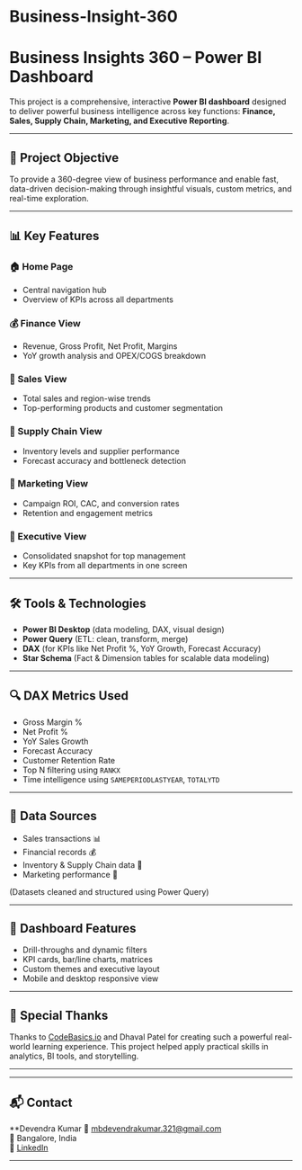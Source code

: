 # Business-Insight-360
# Business Insights 360 – Power BI Dashboard

This project is a comprehensive, interactive **Power BI dashboard** designed to deliver powerful business intelligence across key functions: **Finance, Sales, Supply Chain, Marketing, and Executive Reporting**.

---

## 📌 Project Objective

To provide a 360-degree view of business performance and enable fast, data-driven decision-making through insightful visuals, custom metrics, and real-time exploration.

---

## 📊 Key Features

### 🏠 Home Page
- Central navigation hub
- Overview of KPIs across all departments

### 💰 Finance View
- Revenue, Gross Profit, Net Profit, Margins
- YoY growth analysis and OPEX/COGS breakdown

### 🛒 Sales View
- Total sales and region-wise trends
- Top-performing products and customer segmentation

### 🚚 Supply Chain View
- Inventory levels and supplier performance
- Forecast accuracy and bottleneck detection

### 📣 Marketing View
- Campaign ROI, CAC, and conversion rates
- Retention and engagement metrics

### 🧠 Executive View
- Consolidated snapshot for top management
- Key KPIs from all departments in one screen

---

## 🛠️ Tools & Technologies

- **Power BI Desktop** (data modeling, DAX, visual design)
- **Power Query** (ETL: clean, transform, merge)
- **DAX** (for KPIs like Net Profit %, YoY Growth, Forecast Accuracy)
- **Star Schema** (Fact & Dimension tables for scalable data modeling)

---

## 🔍 DAX Metrics Used

- Gross Margin %  
- Net Profit %  
- YoY Sales Growth  
- Forecast Accuracy  
- Customer Retention Rate  
- Top N filtering using `RANKX`  
- Time intelligence using `SAMEPERIODLASTYEAR`, `TOTALYTD`

---

## 📂 Data Sources

- Sales transactions 📊  
- Financial records 💰  
- Inventory & Supply Chain data 🚚  
- Marketing performance 📢  

(Datasets cleaned and structured using Power Query)

---

## 🎨 Dashboard Features

- Drill-throughs and dynamic filters  
- KPI cards, bar/line charts, matrices  
- Custom themes and executive layout  
- Mobile and desktop responsive view

---

## 🙌 Special Thanks

Thanks to [CodeBasics.io](https://codebasics.io) and Dhaval Patel for creating such a powerful real-world learning experience. This project helped apply practical skills in analytics, BI tools, and storytelling.

---



---

## 📬 Contact

**Devendra Kumar
📧 mbdevendrakumar.321@gmail.com  
📍 Bangalore, India  
🔗 [LinkedIn](https://www.linkedin.com/in/devendra-kumar/)  

---

